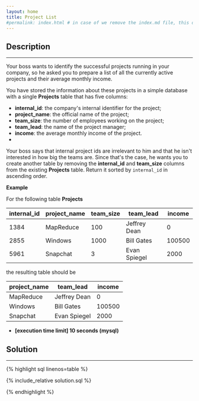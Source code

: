 ```yaml
---
layout: home
title: Project List
#permalink: index.html # in case of we remove the index.md file, this doc will be the index page
---
```


<div class="row">
<div class="columnStmt" markdown="1">

## Description

---

Your boss wants to identify the successful projects running in your company, so he asked you to prepare a list of all the currently active projects and their average monthly income.

You have stored the information about these projects in a simple database with a single **Projects** table that has five columns:

- **internal_id**: the company's internal identifier for the project;
- **project_name**: the official name of the project;
- **team_size**: the number of employees working on the project;
- **team_lead**: the name of the project manager;
- **income**: the average monthly income of the project.
-

Your boss says that internal project ids are irrelevant to him and that he isn't interested in how big the teams are. Since that's the case, he wants you to create another table by removing the **internal_id** and **team_size** columns from the existing **Projects** table. Return it sorted by <code>internal_id</code> in ascending order.

**Example**

For the following table **Projects**

| internal_id | project_name | team_size | team_lead    | income |
| ----------- | ------------ | --------- | ------------ | ------ |
| 1384        | MapReduce    | 100       | Jeffrey Dean | 0      |
| 2855        | Windows      | 1000      | Bill Gates   | 100500 |
| 5961        | Snapchat     | 3         | Evan Spiegel | 2000   |

the resulting table should be

| project_name | team_lead    | income |
| ------------ | ------------ | ------ |
| MapReduce    | Jeffrey Dean | 0      |
| Windows      | Bill Gates   | 100500 |
| Snapchat     | Evan Spiegel | 2000   |

- **[execution time limit] 10 seconds (mysql)**

</div>
<div class="columnSol" markdown="1">

## Solution

---

{% highlight sql linenos=table %}

{% include_relative solution.sql %}

{% endhighlight %}

</div>
</div>
